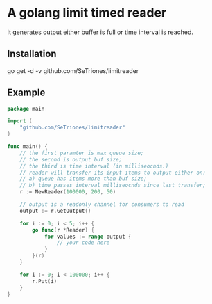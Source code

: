 # A golang limit timed reader

It generates output either buffer is full or time interval is reached.

## Installation

go get -d -v github.com/SeTriones/limitreader

## Example

```go
package main

import (
	"github.com/SeTriones/limitreader"
)

func main() {
	// the first paramter is max queue size;
	// the second is output buf size;
	// the third is time interval (in milliseocnds.)
	// reader will transfer its input items to output either on: 
	// a) queue has items more than buf size;
	// b) time passes interval milliseocnds since last transfer;
	r := NewReader(100000, 200, 50)

	// output is a readonly channel for consumers to read
	output := r.GetOutput()	

	for i := 0; i < 5; i++ {
		go func(r *Reader) {
			for values := range output {
				// your code here
			}
		}(r)
	}		

	for i := 0; i < 100000; i++ {
		r.Put(i)
	}
}
```
